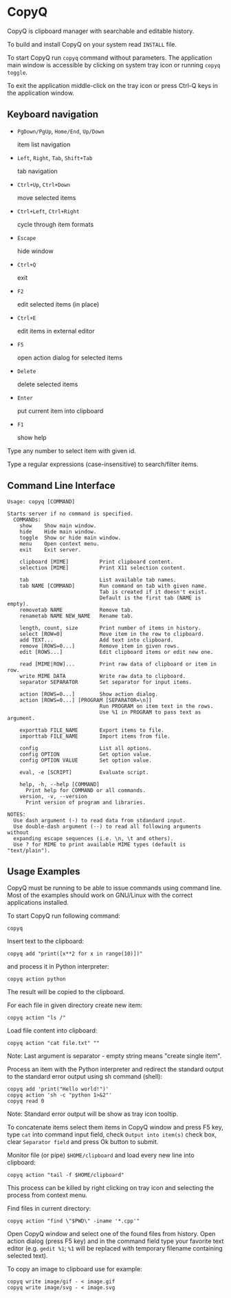 CopyQ
=====
CopyQ is clipboard manager with searchable and editable history.

To build and install CopyQ on your system read `INSTALL` file.

To start CopyQ run `copyq` command without parameters. The application main
window is accessible by clicking on system tray icon or running `copyq toggle`.

To exit the application middle-click on the tray icon or press Ctrl-Q keys
in the application window.

Keyboard navigation
-------------------
* `PgDown/PgUp`, `Home/End`, `Up/Down`

    item list navigation

* `Left`, `Right`, `Tab`, `Shift+Tab`

    tab navigation

* `Ctrl+Up`, `Ctrl+Down`

    move selected items

* `Ctrl+Left`, `Ctrl+Right`

    cycle through item formats

* `Escape`

    hide window

* `Ctrl+Q`

    exit

* `F2`

    edit selected items (in place)

* `Ctrl+E`

    edit items in external editor

* `F5`

    open action dialog for selected items

* `Delete`

    delete selected items

* `Enter`

    put current item into clipboard

* `F1`

    show help

Type any number to select item with given id.

Type a regular expressions (case-insensitive) to search/filter items.

Command Line Interface
----------------------

    Usage: copyq [COMMAND]

    Starts server if no command is specified.
      COMMANDs:
        show    Show main window.
        hide    Hide main window.
        toggle  Show or hide main window.
        menu    Open context menu.
        exit    Exit server.

        clipboard [MIME]          Print clipboard content.
        selection [MIME]          Print X11 selection content.

        tab                       List available tab names.
        tab NAME [COMMAND]        Run command on tab with given name.
                                  Tab is created if it doesn't exist.
                                  Default is the first tab (NAME is empty).
        removetab NAME            Remove tab.
        renametab NAME NEW_NAME   Rename tab.

        length, count, size       Print number of items in history.
        select [ROW=0]            Move item in the row to clipboard.
        add TEXT...               Add text into clipboard.
        remove [ROWS=0...]        Remove item in given rows.
        edit [ROWS...]            Edit clipboard items or edit new one.

        read [MIME|ROW]...        Print raw data of clipboard or item in row.
        write MIME DATA           Write raw data to clipboard.
        separator SEPARATOR       Set separator for input items.

        action [ROWS=0...]        Show action dialog.
        action [ROWS=0...] [PROGRAM [SEPARATOR=\n]]
                                  Run PROGRAM on item text in the rows.
                                  Use %1 in PROGRAM to pass text as argument.

        exporttab FILE_NAME       Export items to file.
        importtab FILE_NAME       Import items from file.

        config                    List all options.
        config OPTION             Get option value.
        config OPTION VALUE       Set option value.

        eval, -e [SCRIPT]         Evaluate script.

        help, -h, --help [COMMAND]
          Print help for COMMAND or all commands.
        version, -v, --version
          Print version of program and libraries.

    NOTES:
      Use dash argument (-) to read data from stdandard input.
      Use double-dash argument (--) to read all following arguments without
      expanding escape sequences (i.e. \n, \t and others).
      Use ? for MIME to print available MIME types (default is "text/plain").

Usage Examples
--------------
CopyQ must be running to be able to issue commands using command line.
Most of the examples should work on GNU/Linux with the correct applications
installed.

To start CopyQ run following command:

    copyq

Insert text to the clipboard:

    copyq add "print([x**2 for x in range(10)])"

and process it in Python interpreter:

    copyq action python

The result will be copied to the clipboard.

For each file in given directory create new item:

    copyq action "ls /"

Load file content into clipboard:

    copyq action "cat file.txt" ""

Note: Last argument is separator - empty string means "create single item".

Process an item with the Python interpreter and redirect the standard output
to the standard error output using sh command (shell):

    copyq add 'print("Hello world!")'
    copyq action 'sh -c "python 1>&2"'
    copyq read 0

Note: Standard error output will be show as tray icon tooltip.

To concatenate items select them items in CopyQ window and press F5 key,
type `cat` into command input field, check `Output into item(s)` check box,
clear `Separator field` and press Ok button to submit.

Monitor file (or pipe) `$HOME/clipboard` and load every new line into clipboard:

    copyq action "tail -f $HOME/clipboard"

This process can be killed by right clicking on tray icon and selecting
the process from context menu.

Find files in current directory:

    copyq action "find \"$PWD\" -iname '*.cpp'"

Open CopyQ window and select one of the found files from history. Open action
dialog (press F5 key) and in the command field type your favorite text editor
(e.g. `gedit %1`; `%1` will be replaced with temporary filename containing
selected text).

To copy an image to clipboard use for example:

    copyq write image/gif - < image.gif
    copyq write image/svg - < image.svg

